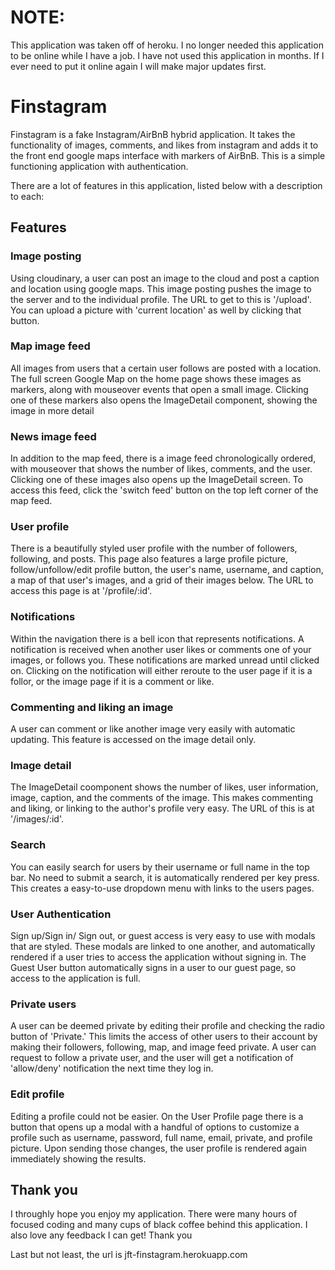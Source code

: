 # NOTE:
This application was taken off of heroku. I no longer needed this application to be online while I have a job. I have not used this application in months. If I ever need to put it online again I will make major updates first.


# Finstagram

Finstagram is a fake Instagram/AirBnB hybrid application. It takes the functionality of images, comments, and likes from instagram and adds it to the front end google maps interface with markers of AirBnB. This is a simple functioning application with authentication.

There are a lot of features in this application, listed below with a description to each:

## Features
### Image posting
Using cloudinary, a user can post an image to the cloud and post a caption and location using google maps. This image posting pushes the image to the server and to the individual profile. The URL to get to this is '/upload'. You can upload a picture with 'current location' as well by clicking that button.

### Map image feed
All images from users that a certain user follows are posted with a location. The full screen Google Map on the home page shows these images as markers, along with mouseover events that open a small image. Clicking one of these markers also opens the ImageDetail component, showing the image in more detail

### News image feed
In addition to the map feed, there is a image feed chronologically ordered, with mouseover that shows the number of likes, comments, and the user. Clicking one of these images also opens up the ImageDetail screen. To access this feed, click the 'switch feed' button on the top left corner of the map feed.

### User profile
There is a beautifully styled user profile with the number of followers, following, and posts. This page also features a large profile picture, follow/unfollow/edit profile button, the user's name, username, and caption, a map of that user's images, and a grid of their images below. The URL to access this page is at '/profile/:id'.

### Notifications
Within the navigation there is a bell icon that represents notifications. A notification is received when another user likes or comments one of your images, or follows you. These notifications are marked unread until clicked on. Clicking on the notification will either reroute to the user page if it is a follor, or the image page if it is a comment or like.

### Commenting and liking an image
A user can comment or like another image very easily with automatic updating. This feature is accessed on the image detail only.

### Image detail
The ImageDetail coomponent shows the number of likes, user information, image, caption, and the comments of the image. This makes commenting and liking, or linking to the author's profile very easy. The URL of this is at '/images/:id'.

### Search
You can easily search for users by their username or full name in the top bar. No need to submit a search, it is automatically rendered per key press. This creates a easy-to-use dropdown menu with links to the users pages.

### User Authentication
Sign up/Sign in/ Sign out, or guest access is very easy to use with modals that are styled. These modals are linked to one another, and automatically rendered if a user tries to access the application without signing in. The Guest User button automatically signs in a user to our guest page, so access to the application is full.

### Private users
A user can be deemed private by editing their profile and checking the radio button of 'Private.' This limits the access of other users to their account by making their followers, following, map, and image feed private. A user can request to follow a private user, and the user will get a notification of 'allow/deny' notification the next time they log in.

### Edit profile
Editing a profile could not be easier. On the User Profile page there is a button that opens up a modal with a handful of options to customize a profile such as username, password, full name, email, private, and profile picture. Upon sending those changes, the user profile is rendered again immediately showing the results.


## Thank you
I throughly hope you enjoy my application. There were many hours of focused coding and many cups of black coffee behind this application. I also love any feedback I can get! Thank you

Last but not least, the url is jft-finstagram.herokuapp.com
